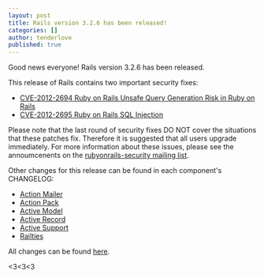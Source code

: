```yaml
---
layout: post
title: Rails version 3.2.6 has been released!
categories: []
author: tenderlove
published: true
---
```


Good news everyone!  Rails version 3.2.6 has been released.

This release of Rails contains two important security fixes:

  * [CVE-2012-2694 Ruby on Rails Unsafe Query Generation Risk in Ruby on Rails](https://groups.google.com/group/rubyonrails-security/browse_thread/thread/8c82d9df8b401c5e)
  * [CVE-2012-2695 Ruby on Rails SQL Injection](https://groups.google.com/group/rubyonrails-security/browse_thread/thread/9782f44c4540cf59)

Please note that the last round of security fixes DO NOT cover the situations that these patches fix.  Therefore it is suggested that all users upgrade immediately.  For more information about these issues, please see the annoumcenents on the [rubyonrails-security mailing list](https://groups.google.com/group/rubyonrails-security).


Other changes for this release can be found in each component's CHANGELOG:

  * [Action Mailer](https://github.com/rails/rails/blob/3-2-stable/actionmailer/CHANGELOG.md)
  * [Action Pack](https://github.com/rails/rails/blob/3-2-stable/actionpack/CHANGELOG.md)
  * [Active Model](https://github.com/rails/rails/blob/3-2-stable/activemodel/CHANGELOG.md)
  * [Active Record](https://github.com/rails/rails/blob/3-2-stable/activerecord/CHANGELOG.md)
  * [Active Support](https://github.com/rails/rails/blob/3-2-stable/activesupport/CHANGELOG.md)
  * [Railties](https://github.com/rails/rails/blob/3-2-stable/railties/CHANGELOG.md)

All changes can be found [here](https://github.com/rails/rails/compare/v3.2.5...v3.2.6).

<3<3<3


